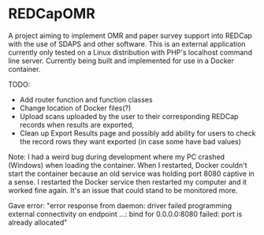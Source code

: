 # REDCapOMR
A project aiming to implement OMR and paper survey support into REDCap with the use of SDAPS and other software.  This is an external application currently only tested on a Linux distribution with PHP's localhost command line server.  Currently being built and implemented for use in a Docker container.

TODO:
* Add router function and function classes
* Change location of Docker files(?)
* Upload scans uploaded by the user to their corresponding REDCap records when results are exported,
* Clean up Export Results page and possibly add ability for users to check the record rows they want exported (in case some have bad values)

Note: I had a weird bug during development where my PC crashed (Windows) when loading the container.  When I restarted, Docker couldn't start the container because an old service was holding port 8080 captive in a sense.  I restarted the Docker service then restarted my computer and it worked fine again.  It's an issue that could stand to be monitored more.

Gave error: "error response from daemon: driver failed programming external connectivity on endpoint ...: bind for 0.0.0.0:8080 failed: port is already allocated"
